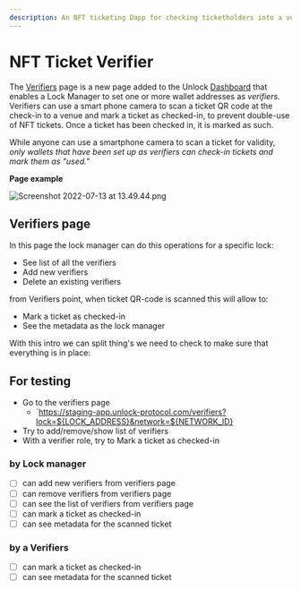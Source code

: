 ```yaml
---
description: An NFT ticketing Dapp for checking ticketholders into a venue at an event.
---
```


# NFT Ticket Verifier

The [Verifiers](app.unlock-protocol.com/verifiers) page is a new page added to the Unlock [Dashboard](/basics/new-to-unlock/deploying-a-lock) that enables a Lock Manager to set one or more wallet addresses as *verifiers*. Verifiers can use a smart phone camera to scan a ticket QR code at the check-in to a venue and mark a ticket as checked-in, to prevent double-use of NFT tickets. Once a ticket has been checked in, it is marked as such. 

While anyone can use a smartphone camera to scan a ticket for validity, *only wallets that have been set up as verifiers can check-in tickets and mark them as "used."*

**Page example**

![Screenshot 2022-07-13 at 13.49.44.png](https://s3-us-west-2.amazonaws.com/secure.notion-static.com/1c4fd688-9694-4381-a979-a484ff4c8709/Screenshot_2022-07-13_at_13.49.44.png)

## Verifiers page

In this page the lock manager can do this operations for a specific lock: 

- See list of all the verifiers
- Add new verifiers
- Delete an existing verifiers

from Verifiers point, when ticket QR-code is scanned this will allow to:

- Mark a ticket as checked-in
- See the metadata as the lock manager

With this intro we can split thing's we need to check to make sure that everything is in place:

## For testing

- Go to the verifiers page
    - `https://staging-app.unlock-protocol.com/verifiers?lock=${LOCK_ADDRESS}&network=${NETWORK_ID}
- Try to add/remove/show list of verifiers
- With a verifier role, try to Mark a ticket as checked-in

### by Lock manager

- [ ]  can add new verifiers from verifiers page
- [ ]  can remove verifiers from verifiers page
- [ ]  can see the list of verifiers from verifiers page
- [ ]  can mark a ticket as checked-in
- [ ]  can see metadata for the scanned ticket

### by a Verifiers

- [ ]  can mark a ticket as checked-in
- [ ]  can see metadata for the scanned ticket
